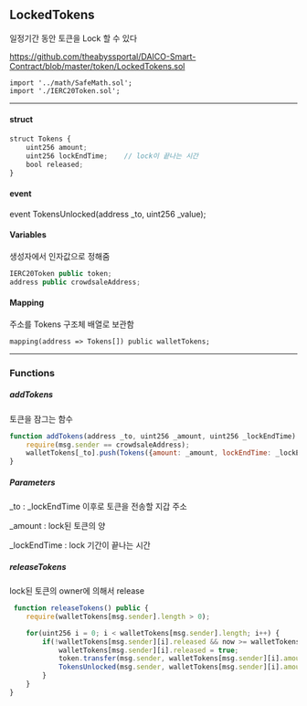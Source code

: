 

## LockedTokens

일정기간 동안 토큰을 Lock 할 수 있다

https://github.com/theabyssportal/DAICO-Smart-Contract/blob/master/token/LockedTokens.sol

````
import '../math/SafeMath.sol';
import './IERC20Token.sol';
````

------



#### struct

```javascript
struct Tokens {
    uint256 amount;
    uint256 lockEndTime;	// lock이 끝나는 시간
    bool released;
}
```



#### event

event TokensUnlocked(address _to, uint256 _value);



#### Variables

생성자에서 인자값으로 정해줌

```javascript
IERC20Token public token;
address public crowdsaleAddress;
```



#### Mapping

주소를 Tokens 구조체 배열로 보관함

````
mapping(address => Tokens[]) public walletTokens;
````



------



### Functions



##### addTokens 

토큰을 잠그는 함수

````javascript
function addTokens(address _to, uint256 _amount, uint256 _lockEndTime) external {
    require(msg.sender == crowdsaleAddress);
    walletTokens[_to].push(Tokens({amount: _amount, lockEndTime: _lockEndTime, released: false}));
}
````

##### Parameters

_to : _lockEndTime 이후로 토큰을 전송할 지갑 주소

_amount : lock된 토큰의 양

_lockEndTime : lock 기간이 끝나는 시간



##### releaseTokens

lock된 토큰의 owner에 의해서 release

````javascript
 function releaseTokens() public {
    require(walletTokens[msg.sender].length > 0);

    for(uint256 i = 0; i < walletTokens[msg.sender].length; i++) {
        if(!walletTokens[msg.sender][i].released && now >= walletTokens[msg.sender][i].lockEndTime) {
            walletTokens[msg.sender][i].released = true;
            token.transfer(msg.sender, walletTokens[msg.sender][i].amount);// 이때 전송
            TokensUnlocked(msg.sender, walletTokens[msg.sender][i].amount);
        }
    }
}
````
